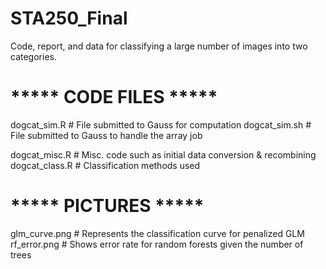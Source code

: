 STA250_Final
============

Code, report, and data for classifying a large number of images into two categories.


# ***** CODE FILES *****
dogcat_sim.R      # File submitted to Gauss for computation
dogcat_sim.sh     # File submitted to Gauss to handle the array job

dogcat_misc.R     # Misc. code such as initial data conversion & recombining
dogcat_class.R    # Classification methods used

# ***** PICTURES *****
glm_curve.png     # Represents the classification curve for penalized GLM
rf_error.png      # Shows error rate for random forests given the number of trees
